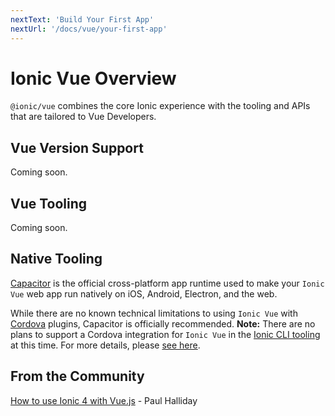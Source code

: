 ```yaml
---
nextText: 'Build Your First App'
nextUrl: '/docs/vue/your-first-app'
---
```


# Ionic Vue Overview

`@ionic/vue` combines the core Ionic experience with the tooling and APIs that are tailored to Vue Developers.

## Vue Version Support

Coming soon.

## Vue Tooling

Coming soon.

## Native Tooling

[Capacitor](https://capacitor.ionicframework.com) is the official cross-platform app runtime used to make your `Ionic Vue` web app run natively on iOS, Android, Electron, and the web. 

While there are no known technical limitations to using `Ionic Vue` with [Cordova](https://cordova.apache.org/) plugins, Capacitor is officially recommended. **Note:** There are no plans to support a Cordova integration for `Ionic Vue` in the [Ionic CLI tooling](/docs/cli) at this time. For more details, please [see here](https://capacitor.ionicframework.com/docs/cordova).

## From the Community

[How to use Ionic 4 with Vue.js](https://ionicworkshop.com/posts/ionic-4-vue-js) - Paul Halliday
